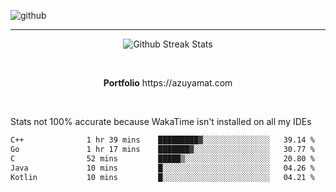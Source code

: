 ![github](https://media.discordapp.net/attachments/881363147364118528/1142610121697021952/background.png?width=1000&height=300)<br>
___
<p align="center">
  <img alt="Github Streak Stats" src="https://streak-stats.demolab.com?user=Azuyamat&theme=transparent&hide_border=true"/>
</p><br>
<p align="center">
      <strong>Portfolio</strong> https://azuyamat.com
</p><br>

Stats not 100% accurate because WakaTime isn't installed on all my IDEs
<!--START_SECTION:waka-->

```txt
C++              1 hr 39 mins    █████████▓░░░░░░░░░░░░░░░   39.14 %
Go               1 hr 17 mins    ███████▓░░░░░░░░░░░░░░░░░   30.77 %
C                52 mins         █████▒░░░░░░░░░░░░░░░░░░░   20.80 %
Java             10 mins         █░░░░░░░░░░░░░░░░░░░░░░░░   04.26 %
Kotlin           10 mins         █░░░░░░░░░░░░░░░░░░░░░░░░   04.21 %
```

<!--END_SECTION:waka-->
